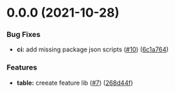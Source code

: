 # 0.0.0 (2021-10-28)

### Bug Fixes

-   **ci:** add missing package json
    scripts ([#10](https://github.com/broology/PokerMoons/issues/10)) ([6c1a764](https://github.com/broology/PokerMoons/commit/6c1a764a4f4bb8c826ee6550d5608770909773c8))

### Features

-   **table:** creeate feature
    lib ([#7](https://github.com/broology/PokerMoons/issues/7)) ([268d44f](https://github.com/broology/PokerMoons/commit/268d44f2d31ee77bff9c17c8e122298aa6729e41))
